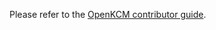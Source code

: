 Please refer to the [OpenKCM contributor guide](https://github.com/openkcm/openkcm.github.io/contribute).
